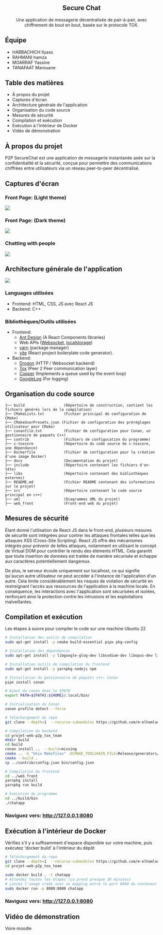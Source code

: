 <div align="center">
    <h2>Secure Chat</h2>
    <p>Une application de messagerie décentralisée de pair-à-pair, avec chiffrement de bout en bout, basée sur le protocole TOX.</p>
</div>

## Équipe
- HABBACHICH Ilyass 
- RAHMANI hamza
- MOARRAF Yassine
- TANAFAAT Marouane



## Table des matières
<ul>
  <li>À propos du projet</li>
    <li>Captures d'écran</li>
    <li>Architecture générale de l'application</li>
    <li>Organisation du code source</li>
    <li>Mesures de sécurité</li>
    <li>Compilation et exécution</li>
    <li>Exécution à l'intérieur de Docker</li>
    <li>Vidéo de démonstration</li>
</ul>




## À propos du projet
P2P SecureChat est une application de messagerie instantanée axée sur la confidentialité et la sécurité, conçue pour permettre des communications chiffrées entre utilisateurs via un réseau peer-to-peer décentralisé.

## Captures d'écran
### Front Page: (Light theme)
<img src="docs/screenshots/1.png"/>

### Front Page: (Dark theme)
<img src="docs/screenshots/2.png"/>


### Chatting with people
<img src="docs/screenshots/3.png"/>


## Architecture générale de l'application
<img src="docs/system_diagram.drawio.png" />

### Languages utilisées
- Frontend: HTML, CSS, JS avec React JS
- Backend: C++
### Bibliothèques/Outils utilisées
- Frontend:
  * <a href="https://ant.design/">Ant Design</a> (A React Components libraries)
  * Web APIs (<a href="https://developer.mozilla.org/en-US/docs/Web/API/WebSocket">Websocket</a>, <a href="https://developer.mozilla.org/en-US/docs/Web/API/Window/localStorage">localstorage</a>)
  * <a href="https://yarnpkg.com/">yarn</a> (package manager)
  * <a href="https://vitejs.dev/">vite</a> (React project boilerplate code generator).
- Backend:
  * <a href="https://drogon.org/">Drogon</a> (HTTP / Websocket backend)
  * <a href="https://github.com/TokTok/c-toxcore">Tox</a> (Peer 2 Peer communication layer)
  * <a href="https://github.com/atollk/copper">Copper</a> (Implements a queue used by the event loop)
  * <a href="https://github.com/google/glog">GoogleLog</a> (For logging)
  
## Organisation du code source

```
├── build                  (Répertoire de construction, contient les fichiers générés lors de la compilation)
├── CMakeLists.txt         (Fichier principal de configuration de CMake)
├── CMakeUserPresets.json (Fichier de configuration des préréglages utilisateur pour CMake)
├── conanfile.txt          (Fichier de configuration pour Conan, un gestionnaire de paquets C++)
├── contrib                (Fichiers de configucation du programme)
├── c-toxcore              (Répertoire du code source de c-toxcore, une dépendance)
├── Dockerfile             (Fichier de configuration pour la création d'une image Docker)
├── docs                   (Documentation du projet)
├── include                (Répertoire contenant les fichiers d'en-tête)
├── libs                   (Répertoire contenant des bibliothèques externes)
├── README.md              (Fichier README contenant des informations sur le projet)
├── src                    (Répertoire contenant le code source principal en c++)
├── uml                    (Diagrammes UML du projet)
├── web_front              (Front-end web du projet)
```

## Mesures de sécurité
Étant donné l'utilisation de React JS dans le front-end, plusieurs mesures de sécurité sont intégrées pour contrer les attaques frontales telles que les attaques XSS (Cross-Site Scripting). React JS offre des mécanismes intégrés pour prévenir de telles attaques, notamment en utilisant le concept de Virtual DOM pour contrôler le rendu des éléments HTML. Cela garantit que toute insertion de données est traitée de manière sécurisée et échappe aux caractères potentiellement dangereux.

De plus, le serveur écoute uniquement sur localhost, ce qui signifie qu'aucun autre utilisateur ne peut accéder à l'instance de l'application d'un autre. Cela limite considérablement les risques de violation de sécurité en restreignant l'accès aux ressources de l'application à la machine locale. En conséquence, les interactions avec l'application sont sécurisées et isolées, renforçant ainsi la protection contre les intrusions et les exploitations malveillantes.

## Compilation et exécution
Les étapes à suivre pour compiler le code sur une machine Ubuntu 22

```bash
# Installation des outils de compilation
sudo apt-get install -y cmake build-essential pipx pkg-config

# Installation des dépendances
sudo apt-get install -y libgoogle-glog-dev libsodium-dev libopus-dev libvpx-dev libconfig-dev libgtest-dev

# Installation outils de compilation du frontend
sudo apt-get install -y yarnpkg nodejs npm

# Installation du gestionnaire de paquets c++: Conan
pipx install conan

# Ajout du conan dnas le $PATH
export PATH=${PATH}:${HOME}/.local/bin/

# Initialisation du Conan
conan profile detect --force

# Téléchargement du repo
git clone --depth=1  --recurse-submodules https://github.com/m-elhamlaoui/projet-web-p2p_tox_team

# Compilation du backend
cd projet-web-p2p_tox_team
mkdir build
cd build
conan install ..  --build=missing
cmake .. -G "Unix Makefiles" -DCMAKE_TOOLCHAIN_FILE=Release/generators/conan_toolchain.cmake  -DCMAKE_POLICY_DEFAULT_CMP0091=NEW -DCMAKE_BUILD_TYPE=Release -DRUN_YARN_BUILD=ON
cmake --build .
cp ../contrib/config.json bin/config.json

# Compilation du frontend
cd ../web_front
yarnpkg install
yarnpkg run build

# Execution du programme
cd ../build/bin
./chatapp
```

### Naviguez vers: <a href="http://127.0.0.1:8080">http://127.0.0.1:8080</a>

## Exécution à l'intérieur de Docker

Vérifiez s'il y a suffisamment d'espace disponible sur votre machine, puis exécutez 'docker build' à l'intérieur du dépôt

```bash
# Téléchargement du repo
git clone --depth=1  --recurse-submodules https://github.com/m-elhamlaoui/projet-web-p2p_tox_team
cd projet-web-p2p_tox_team

sudo docker build . -t chatapp
# Attendez toutes les étapes (ça prend presque 30 minutes)
# Lancez l'image créée avec un mapping entre le port 8080 du conteneur et le port 8080 de la machine hôte
sudo docker run -p 8080:8080 chatapp
```
### Naviguez vers: <a href="http://127.0.0.1:8080">http://127.0.0.1:8080</a>


## Vidéo de démonstration
Voire moodle
